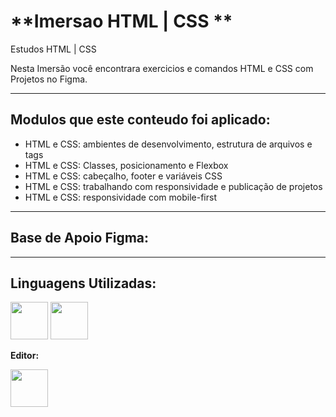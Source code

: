 # **Imersao HTML | CSS **

Estudos HTML | CSS

Nesta Imersão você encontrara exercicios e comandos HTML e CSS com Projetos no Figma.

****
## Modulos que este conteudo foi aplicado:

- HTML e CSS: ambientes de desenvolvimento, estrutura de arquivos e tags
- HTML e CSS: Classes, posicionamento e Flexbox
- HTML e CSS: cabeçalho, footer e variáveis CSS
- HTML e CSS: trabalhando com responsividade e publicação de projetos
- HTML e CSS: responsividade com mobile-first

****
## Base de Apoio Figma:



****
## Linguagens Utilizadas:

<img src="https://cdn.jsdelivr.net/gh/devicons/devicon/icons/html5/html5-plain-wordmark.svg" width="60"/>
<img src="https://cdn.jsdelivr.net/gh/devicons/devicon/icons/css3/css3-plain-wordmark.svg" width="60"/>

**Editor:**

<img src="https://cdn.jsdelivr.net/gh/devicons/devicon/icons/vscode/vscode-original.svg" width="60"/>
          
